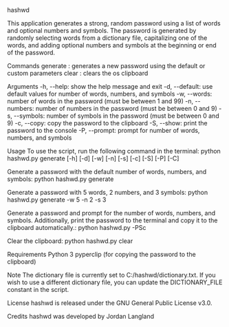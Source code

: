 hashwd

This application generates a strong, random password using a list of words and optional numbers and symbols. The password is generated by randomly selecting words from a dictionary file, capitalizing one of the words, and adding optional numbers and symbols at the beginning or end of the password.


Commands
generate : generates a new password using the default or custom parameters
clear : clears the os clipboard

Arguments
-h, --help: show the help message and exit
-d, --default: use default values for number of words, numbers, and symbols
-w, --words: number of words in the password (must be between 1 and 99)
-n, --numbers: number of numbers in the password (must be between 0 and 9)
-s, --symbols: number of symbols in the password (must be between 0 and 9)
-c, --copy: copy the password to the clipboard
-S, --show: print the password to the console
-P, --prompt: prompt for number of words, numbers, and symbols


Usage
To use the script, run the following command in the terminal:
python hashwd.py generate [-h] [-d] [-w] [-n] [-s] [-c] [-S] [-P] [-C]

Generate a password with the default number of words, numbers, and symbols:
python hashwd.py generate

Generate a password with 5 words, 2 numbers, and 3 symbols:
python hashwd.py generate -w 5 -n 2 -s 3

Generate a password and prompt for the number of words, numbers, and symbols. Additionally, print the password to the terminal and copy it to the clipboard automatically.:
python hashwd.py -PSc

Clear the clipboard:
python hashwd.py clear

Requirements
Python 3
pyperclip (for copying the password to the clipboard)

Note
The dictionary file is currently set to C:/hashwd/dictionary.txt. If you wish to use a different dictionary file, you can update the DICTIONARY_FILE constant in the script.

License
hashwd is released under the GNU General Public License v3.0.

Credits
hashwd was developed by Jordan Langland
